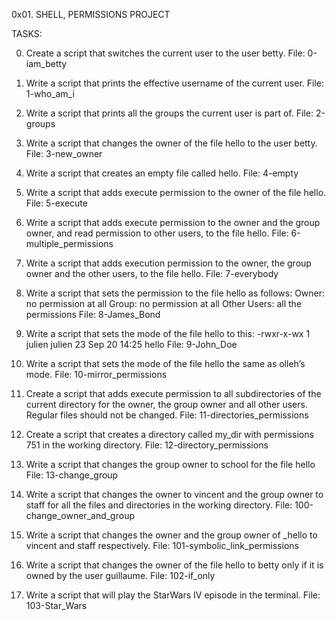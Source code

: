 0x01. SHELL, PERMISSIONS PROJECT

TASKS:

0. Create a script that switches the current user to the user betty.
File: 0-iam_betty

1. Write a script that prints the effective username of the current user.
File: 1-who_am_i

2. Write a script that prints all the groups the current user is part of.
File: 2-groups

3. Write a script that changes the owner of the file hello to the user betty.
File: 3-new_owner

4. Write a script that creates an empty file called hello.
File: 4-empty

5. Write a script that adds execute permission to the owner of the file hello.
File: 5-execute

6. Write a script that adds execute permission to the owner and the group owner, and read permission to other users, to the file hello.
File: 6-multiple_permissions

7. Write a script that adds execution permission to the owner, the group owner and the other users, to the file hello.
File: 7-everybody

8. Write a script that sets the permission to the file hello as follows:
Owner: no permission at all
Group: no permission at all Other
Users: all the permissions
File: 8-James_Bond

9. Write a script that sets the mode of the file hello to this: -rwxr-x-wx 1 julien julien 23 Sep 20 14:25 hello
File: 9-John_Doe

10. Write a script that sets the mode of the file hello the same as olleh’s mode.
File: 10-mirror_permissions

11. Create a script that adds execute permission to all subdirectories of the current directory for the owner, the group owner and all other users. Regular files should not be changed.
File: 11-directories_permissions

12. Create a script that creates a directory called my_dir with permissions 751 in the working directory.
File: 12-directory_permissions

13. Write a script that changes the group owner to school for the file hello
File: 13-change_group

14. Write a script that changes the owner to vincent and the group owner to staff for all the files and directories in the working directory.
File: 100-change_owner_and_group

15. Write a script that changes the owner and the group owner of _hello to vincent and staff respectively.
File: 101-symbolic_link_permissions

16. Write a script that changes the owner of the file hello to betty only if it is owned by the user guillaume.
File: 102-if_only

17. Write a script that will play the StarWars IV episode in the terminal.
File: 103-Star_Wars
